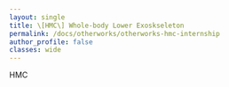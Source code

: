 ```yaml
---
layout: single
title: \[HMC\] Whole-body Lower Exoskseleton
permalink: /docs/otherworks/otherworks-hmc-internship
author_profile: false
classes: wide
---
```


HMC